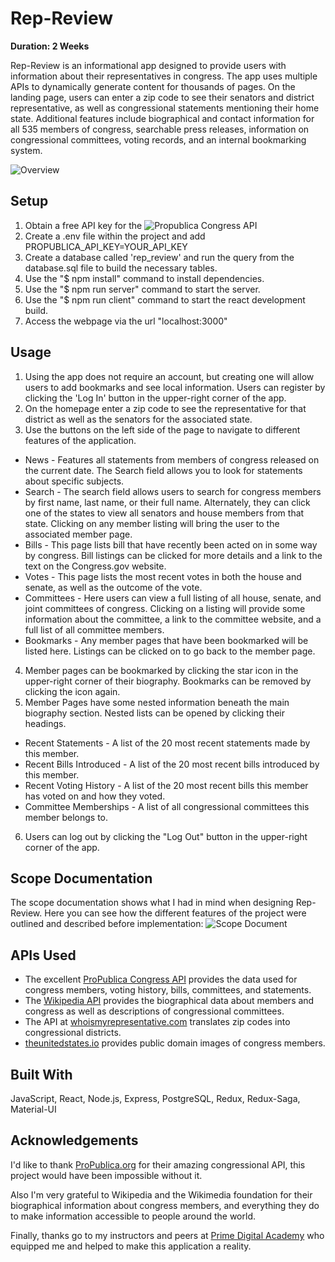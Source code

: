 # Rep-Review

**Duration: 2 Weeks**

Rep-Review is an informational app designed to provide users with information about their representatives in congress. The app uses multiple APIs to dynamically generate content for thousands of pages. On the landing page, users can enter a zip code to see their senators and district representative, as well as congressional statements mentioning their home state. Additional features include biographical and contact information for all 535 members of congress, searchable press releases, information on congressional committees, voting records, and an internal bookmarking system.

![Overview](public/images/example.gif)



## Setup

1. Obtain a free API key for the ![Propublica Congress API](https://www.propublica.org/datastore/api/propublica-congress-api)
2. Create a .env file within the project and add PROPUBLICA_API_KEY=YOUR_API_KEY
3. Create a database called 'rep_review' and run the query from the database.sql file to build the necessary tables. 
2. Use the "$ npm install" command to install dependencies.
3. Use the "$ npm run server" command to start the server. 
4. Use the "$ npm run client" command to start the react development build. 
5. Access the webpage via the url "localhost:3000"


## Usage

1. Using the app does not require an account, but creating one will allow users to add bookmarks and see local information. Users can register by clicking the 'Log In' button in the upper-right corner of the app.
2. On the homepage enter a zip code to see the representative for that district as well as the senators for the associated state. 
3. Use the buttons on the left side of the page to navigate to different features of the application.
  - News - Features all statements from members of congress released on the current date. The Search field allows you to look for statements about specific subjects.
  - Search - The search field allows users to search for congress members by first name, last name, or their full name. Alternately, they can click one of the states to view all senators and house members from that state. Clicking on any member listing will bring the user to the associated member page.
  - Bills - This page lists bill that have recently been acted on in some way by congress. Bill listings can be clicked for more details and a link to the text on the Congress.gov website.
  - Votes - This page lists the most recent votes in both the house and senate, as well as the outcome of the vote.
  - Committees - Here users can view a full listing of all house, senate, and joint committees of congress. Clicking on a listing will provide some information about the committee, a link to the committee website, and a full list of all committee members.
  - Bookmarks - Any member pages that have been bookmarked will be listed here. Listings can be clicked on to go back to the member page.
4. Member pages can be bookmarked by clicking the star icon in the upper-right corner of their biography. Bookmarks can be removed by clicking the icon again. 
5. Member Pages have some nested information beneath the main biography section. Nested lists can be opened by clicking their headings.
  - Recent Statements - A list of the 20 most recent statements made by this member.
  - Recent Bills Introduced - A list of the 20 most recent bills introduced by this member.
  - Recent Voting History - A list of the 20 most recent bills this member has voted on and how they voted.
  - Committee Memberships - A list of all congressional committees this member belongs to.
6. Users can log out by clicking the "Log Out" button in the upper-right corner of the app.


## Scope Documentation

The scope documentation shows what I had in mind when designing Rep-Review. Here you can see how the different features of the project were outlined and described before implementation: ![Scope Document](https://docs.google.com/document/d/e/2PACX-1vRHPk9CBIjgbx_mPQGPxvghJ-Ndj0X2SyAi8eIlchOCfSFeDtbu-8IUAsgxCkHgZh-nITrEJ5AcBv4z/pub)


## APIs Used

- The excellent [ProPublica Congress API](https://projects.propublica.org/api-docs/congress-api/) provides the data used for congress members, voting history, bills, committees, and statements.
- The [Wikipedia API](https://www.mediawiki.org/wiki/API:Main_page) provides the biographical data about members and congress as well as descriptions of congressional committees.
- The API at [whoismyrepresentative.com](https://whoismyrepresentative.com/api) translates zip codes into congressional districts.
- [theunitedstates.io](https://github.com/unitedstates/images) provides public domain images of congress members.


## Built With

JavaScript, React, Node.js, Express, PostgreSQL, Redux, Redux-Saga, Material-UI


## Acknowledgements

I'd like to thank [ProPublica.org](https://www.propublica.org/) for their amazing congressional API, this project would have been impossible without it.

Also I'm very grateful to Wikipedia and the Wikimedia foundation for their biographical information about congress members, and everything they do to make information accessible to people around the world.

Finally, thanks go to my instructors and peers at [Prime Digital Academy](www.primeacademy.io) who equipped me and helped to make this application a reality.